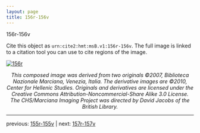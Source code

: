 ```yaml
---
layout: page
title: 156r-156v
---
```


156r-156v

Cite this object as `urn:cite2:hmt:msB.v1:156r-156v`. The full image is linked to a citation tool you can use to cite regions of the image.

[![156r](http://www.homermultitext.org/iipsrv?IIIF=/project/homer/pyramidal/deepzoom/hmt/vbbifolio/v1/vb_155v_156r.tif/full/800,/0/default.jpg)](http://www.homermultitext.org/ict2/?urn=urn:cite2:hmt:vbbifolio.v1:vb_155v_156r) 

<p style="text-align: center; font-style: italic;">This composed image was derived from two originals ©2007, Biblioteca Nazionale Marciana, Venezia, Italia. The derivative images are ©2010, Center for Hellenic Studies. Originals and derivatives are licensed under the Creative Commons Attribution-Noncommercial-Share Alike 3.0 License. The CHS/Marciana Imaging Project was directed by David Jacobs of the British Library.</p>

---

previous: [155r-155v](../155r-155v/) | next: [157r-157v](../157r-157v/)